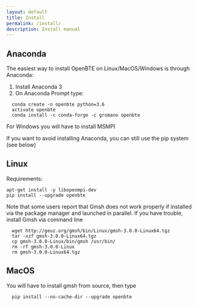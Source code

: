 ```yaml
---
layout: default
title: Install
permalink: /install/
description: Install manual
---
```



## Anaconda

The easiest way to install OpenBTE on Linux/MacOS/Windows is through Anaconda:

1) Install Anaconda 3
2) On Anaconda Prompt type:

```shell
  conda create -n openbte python=3.6
  activate openbte
  conda install -c conda-forge -c gromano openbte
```
  
For Windows you will have to install MSMPI

If you want to avoid installing Anaconda, you can still use the pip system (see below)


## Linux

Requirements:

```shell
apt-get install -y libopenmpi-dev 
pip install --upgrade openbte     
```

Note that some users report that Gmsh does not work properly if installed via the package manager and launched in parallel. If you have trouble, install Gmsh via command line


```shell
  wget http://geuz.org/gmsh/bin/Linux/gmsh-3.0.0-Linux64.tgz
  tar -xzf gmsh-3.0.0-Linux64.tgz
  cp gmsh-3.0.0-Linux/bin/gmsh /usr/bin/
  rm -rf gmsh-3.0.0-Linux
  rm gmsh-3.0.0-Linux64.tgz
```

## MacOS

You will have to install gmsh from source, then type

```shell
  pip install --no-cache-dir --upgrade openbte 
```
